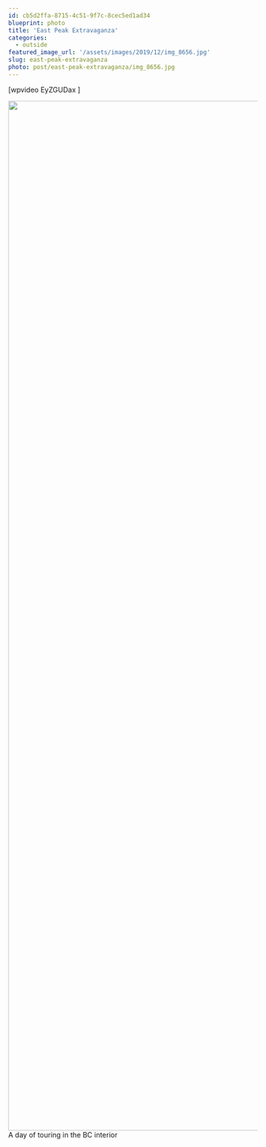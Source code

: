 ```yaml
---
id: cb5d2ffa-8715-4c51-9f7c-8cec5ed1ad34
blueprint: photo
title: 'East Peak Extravaganza'
categories:
  - outside
featured_image_url: '/assets/images/2019/12/img_8656.jpg'
slug: east-peak-extravaganza
photo: post/east-peak-extravaganza/img_8656.jpg
---
```

<p>[wpvideo EyZGUDax ]</p>
<p><img src="/assets/images/2019/12/img_8656.jpg" class="size-full" width="1242" height="2080">A day of touring in the BC interior</p>
